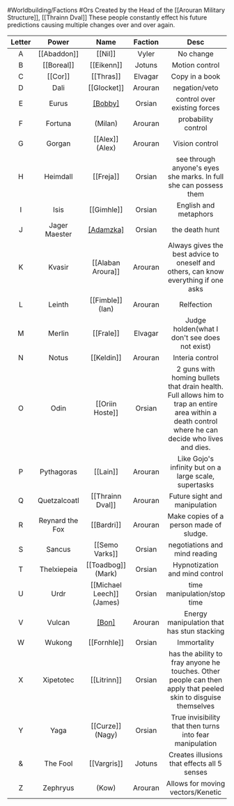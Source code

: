 #Worldbuilding/Factions #Ors 
Created by the Head of the [[Arouran Military Structure]], [[Thrainn Dval]] 
These people constantly effect his future predictions causing multiple changes over and over again.

| Letter |      Power      |           Name            | Faction |                                                                        Desc                                                                         |
| :----: | :-------------: | :-----------------------: | :-----: | :-------------------------------------------------------------------------------------------------------------------------------------------------: |
|   A    |   [[Abaddon]]   |          [[Nil]]          |  Vyler  |                                                                      No change                                                                      |
|   B    |   [[Boreal]]    |        [[Eikenn]]         | Jotuns  |                                                                   Motion control                                                                    |
|   C    |     [[Cor]]     |         [[Thras]]         | Elvagar |                                                                   Copy in a book                                                                    |
|   D    |      Dali       |        [[Glocket]]        | Arouran |                                                                    negation/veto                                                                    |
|   E    |      Eurus      |     [[Bobby]](Barnes)     | Orsian  |                                                            control over existing forces                                                             |
|   F    |     Fortuna     |          (Milan)          | Arouran |                                                                 probability control                                                                 |
|   G    |     Gorgan      |      [[Alex]] (Alex)      | Arouran |                                                                   Vision control                                                                    |
|   H    |    Heimdall     |         [[Freja]]         | Orsian  |                                          see through anyone's eyes she marks. In full she can possess them                                          |
|   I    |      Isis       |        [[Gimhle]]         | Orsian  |                                                                English and metaphors                                                                |
|   J    |  Jager Maester  |     [[Adamzka]](Ezra)     | Orsian  |                                                                   the death hunt                                                                    |
|   K    |     Kvasir      |     [[Alaban Aroura]]     | Arouran |                                 Always gives the best advice to oneself and others, can know everything if one asks                                 |
|   L    |     Leinth      |     [[Fimble]] (Ian)      | Arouran |                                                                     Relfection                                                                      |
|   M    |     Merlin      |         [[Frale]]         | Elvagar |                                                    Judge holden(what I don't see does not exist)                                                    |
|   N    |      Notus      |        [[Keldin]]         | Arouran |                                                                   Interia control                                                                   |
|   O    |      Odin       |      [[Oriin Hoste]]      | Orsian  | 2 guns with homing bullets that drain health. Full allows him to trap an entire area within a death control where he can decide who lives and dies. |
|   P    |   Pythagoras    |         [[Lain]]          | Arouran |                                                Like Gojo's infinity but on a large scale, supertasks                                                |
|   Q    |  Quetzalcoatl   |     [[Thrainn Dval]]      | Arouran |                                                            Future sight and manipulation                                                            |
|   R    | Reynard the Fox |        [[Bardri]]         | Arouran |                                                       Make copies of a person made of sludge.                                                       |
|   S    |     Sancus      |      [[Semo Varks]]       | Orsian  |                                                            negotiations and mind reading                                                            |
|   T    |   Thelxiepeia   |    [[Toadbog]] (Mark)     | Orsian  |                                                           Hypnotization and mind control                                                            |
|   U    |      Urdr       | [[Michael Leech]] (James) | Orsian  |                                                             time manipulation/stop time                                                             |
|   V    |     Vulcan      |      [[Bon]](Aryan)       | Arouran |                                                     Energy manipulation that has stun stacking                                                      |
|   W    |     Wukong      |        [[Fornhle]]        | Orsian  |                                                                     Immortality                                                                     |
|   X    |    Xipetotec    |        [[Litrinn]]        | Orsian  |                   has the ability to fray anyone he touches. Other people can then apply that peeled skin to disguise themselves                    |
|   Y    |      Yaga       |     [[Curze]] (Nagy)      | Orsian  |                                              True invisibility that then turns into fear manipulation                                               |
|   &    |    The Fool     |        [[Vargris]]        | Jotuns  |                                                     Creates illusions that effects all 5 senses                                                     |
|   Z    |    Zephryus     |           (Kow)           | Arouran |                                                          Allows for moving vectors/Kenetic                                                          |

